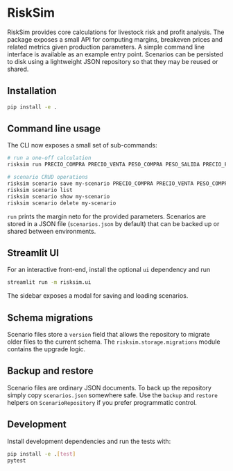 # RiskSim

RiskSim provides core calculations for livestock risk and profit analysis. The
package exposes a small API for computing margins, breakeven prices and related
metrics given production parameters. A simple command line interface is
available as an example entry point. Scenarios can be persisted to disk using a
lightweight JSON repository so that they may be reused or shared.

## Installation

```bash
pip install -e .
```

## Command line usage

The CLI now exposes a small set of sub-commands:

```bash
# run a one-off calculation
risksim run PRECIO_COMPRA PRECIO_VENTA PESO_COMPRA PESO_SALIDA PRECIO_POR_TN CONVERSION MORTANDAD ADPV ESTADIA SANIDAD --num_cabezas 10

# scenario CRUD operations
risksim scenario save my-scenario PRECIO_COMPRA PRECIO_VENTA PESO_COMPRA PESO_SALIDA PRECIO_POR_TN CONVERSION MORTANDAD ADPV ESTADIA SANIDAD
risksim scenario list
risksim scenario show my-scenario
risksim scenario delete my-scenario
```

`run` prints the margin neto for the provided parameters. Scenarios are stored
in a JSON file (``scenarios.json`` by default) that can be backed up or shared
between environments.

## Streamlit UI

For an interactive front-end, install the optional ``ui`` dependency and run

```bash
streamlit run -m risksim.ui
```

The sidebar exposes a modal for saving and loading scenarios.

## Schema migrations

Scenario files store a ``version`` field that allows the repository to migrate
older files to the current schema. The ``risksim.storage.migrations`` module
contains the upgrade logic.

## Backup and restore

Scenario files are ordinary JSON documents. To back up the repository simply
copy ``scenarios.json`` somewhere safe. Use the ``backup`` and ``restore``
helpers on ``ScenarioRepository`` if you prefer programmatic control.

## Development

Install development dependencies and run the tests with:

```bash
pip install -e .[test]
pytest
```
